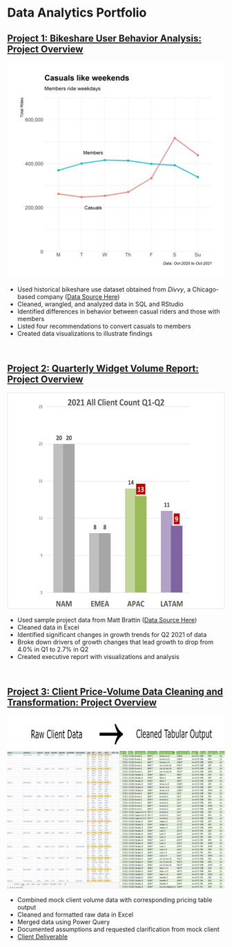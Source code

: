 # Data Analytics Portfolio
## [Project 1: Bikeshare User Behavior Analysis: Project Overview](https://github.com/KarlNagy/bikeshare)
<img src="https://github.com/KarlNagy/bikeshare/blob/main/cluster_plots/member-casual-comparison.jpg?raw=true" width="600" height="500" />

* Used historical bikeshare use dataset obtained from *Divvy*, a Chicago-based company
([Data Source Here](https://divvy-tripdata.s3.amazonaws.com/index.html))
* Cleaned, wrangled, and analyzed data in SQL and RStudio
* Identified differences in behavior between casual riders and those with members
* Listed four recommendations to convert casuals to members
* Created data visualizations to illustrate findings  

&emsp;
## [Project 2: Quarterly Widget Volume Report: Project Overview](https://github.com/KarlNagy/excel)
<img src="https://github.com/KarlNagy/excel/raw/main/charts/2021-all-client-volume_Q1-Q2.png?raw=true" width="600" height="500" />

* Used sample project data from Matt Brattin ([Data Source Here](https://github.com/mattbrattin/Excel-for-Analytics))
* Cleaned data in Excel
* Identified significant changes in growth trends for Q2 2021 of data
* Broke down drivers of growth changes that lead growth to drop from 4.0% in Q1 to 2.7% in Q2
* Created executive report with visualizations and analysis  

&emsp;
## [Project 3: Client Price-Volume Data Cleaning and Transformation: Project Overview](https://github.com/KarlNagy/cleaning)
<img src="https://github.com/KarlNagy/cleaning/blob/main/static/output.png?raw=true" width="800" height="400" />

* Combined mock client volume data with corresponding pricing table output
* Cleaned and formatted raw data in Excel
* Merged data using Power Query
* Documented assumptions and requested clarification from mock client
* [Client Deliverable](https://docs.google.com/spreadsheets/d/1UdC2AzaoEoL3kRG7Y_C8ZKgF9vOlxfYb/edit?usp=sharing&ouid=111654061823629313682&rtpof=true&sd=true)
